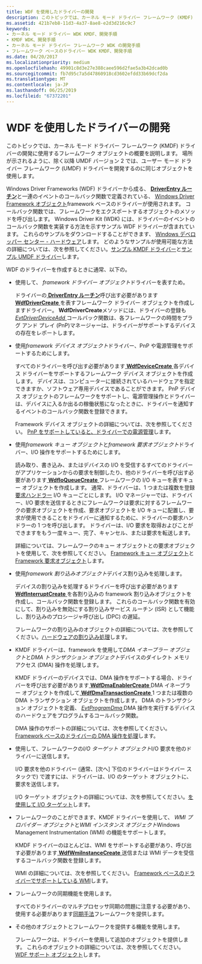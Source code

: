 ```yaml
---
title: WDF を使用したドライバーの開発
description: このトピックでは、カーネル モード ドライバー フレームワーク (KMDF) ドライバーの開発に使用するフレームワーク オブジェクトの概要を説明します。
ms.assetid: 421b7eb8-11d3-4a37-8ae8-e2d3d216c9c7
keywords:
- カーネル モード ドライバー WDK KMDF、開発手順
- KMDF WDK、開発手順
- カーネル モード ドライバー フレームワーク WDK の開発手順
- フレームワーク ベースのドライバー WDK KMDF、開発手順
ms.date: 04/20/2017
ms.localizationpriority: medium
ms.openlocfilehash: 49901c8d3e27e388caee596d2fae5a3b42dcad0b
ms.sourcegitcommit: fb7d95c7a5d47860918cd3602efdd33b69dcf2da
ms.translationtype: MT
ms.contentlocale: ja-JP
ms.lasthandoff: 06/25/2019
ms.locfileid: "67372201"
---
```

# <a name="using-wdf-to-develop-a-driver"></a>WDF を使用したドライバーの開発


このトピックでは、カーネル モード ドライバー フレームワーク (KMDF) ドライバーの開発に使用するフレームワーク オブジェクトの概要を説明します。 場所が示されるように、除く以降 UMDF バージョン 2 では、ユーザー モード ドライバー フレームワーク (UMDF) ドライバーを開発するのに同じオブジェクトを使用します。

Windows Driver Frameworks (WDF) ドライバーから成る、 [ **DriverEntry ルーチン**](https://docs.microsoft.com/windows-hardware/drivers/wdf/driverentry-for-kmdf-drivers)と一連のイベントのコールバック関数で定義されている、 [Windows Driver Framework オブジェクト](wdf-objects.md)framework ベースのドライバーが使用されます。 コールバック関数では、フレームワークをエクスポートするオブジェクトのメソッドを呼び出します。 Windows Driver Kit (WDK) には、ドライバーのイベントのコールバック関数を実装する方法を示すサンプル WDF ドライバーが含まれています。 これらのサンプルをダウンロードすることができます、 [Windows デベロッパー センター - ハードウェア](https://go.microsoft.com/fwlink/p/?linkid=256387)します。 どのようなサンプルが使用可能な方法の詳細については、次を参照してください。[サンプル KMDF ドライバー](sample-kmdf-drivers.md)と[サンプル UMDF ドライバー](sample-umdf-drivers.md)します。

WDF のドライバーを作成するときに通常、以下の。

-   使用して、 *framework ドライバー オブジェクト*ドライバーを表すため。

    ドライバーの[ **DriverEntry ルーチン**](https://docs.microsoft.com/windows-hardware/drivers/wdf/driverentry-for-kmdf-drivers)呼び出す必要があります[ **WdfDriverCreate** ](https://docs.microsoft.com/windows-hardware/drivers/ddi/content/wdfdriver/nf-wdfdriver-wdfdrivercreate)を表すフレームワーク ドライバー オブジェクトを作成しますドライバー。 **WdfDriverCreate**メソッドには、ドライバーの登録も[ *EvtDriverDeviceAdd* ](https://docs.microsoft.com/windows-hardware/drivers/ddi/content/wdfdriver/nc-wdfdriver-evt_wdf_driver_device_add)コールバック関数は、各フレームワークの時間をプラグ アンド プレイ (PnP)マネージャーは、ドライバーがサポートするデバイスの存在をレポートします。

-   使用*framework デバイス オブジェクト*ドライバー、PnP や電源管理をサポートするためにします。

    すべてのドライバーを呼び出す必要があります[ **WdfDeviceCreate** ](https://docs.microsoft.com/windows-hardware/drivers/ddi/content/wdfdevice/nf-wdfdevice-wdfdevicecreate)各デバイス ドライバーをサポートするフレームワーク デバイス オブジェクトを作成します。 デバイスは、コンピューターに接続されているハードウェアを指定できますか、ソフトウェア専用デバイスであることができます。 PnP デバイス オブジェクトのフレームワークをサポートし、電源管理操作とドライバーは、デバイスに入るか出るの稼働状態になったときに、ドライバーを通知するイベントのコールバック関数を登録できます。

    Framework デバイス オブジェクトの詳細については、次を参照してください。 [PnP をサポートしていると、ドライバーでの電源管理](supporting-pnp-and-power-management-in-your-driver.md)します。

-   使用*framework キュー オブジェクト*と*framework 要求オブジェクト*ドライバー、I/O 操作をサポートするためにします。

    読み取り、書き込み、またはデバイスの I/O を受信するすべてのドライバーがアプリケーションからの要求を制御したり、他のドライバーを呼び出す必要があります[ **WdfIoQueueCreate** ](https://docs.microsoft.com/windows-hardware/drivers/ddi/content/wdfio/nf-wdfio-wdfioqueuecreate)フレームワークの I/O キューを表すキュー オブジェクトを作成します。 通常、ドライバーは、1 つまたは複数を登録[要求ハンドラー](request-handlers.md) I/O キューごとにします。 I/O マネージャーでは、ドライバー、I/O 要求を送信するときにフレームワークは要求に対するフレームワークの要求オブジェクトを作成、要求オブジェクトを I/O キューに配置し、要求が使用できることをドライバーに通知するために、ドライバーの要求ハンドラーの 1 つを呼び出します。 ドライバーは、I/O 要求を取得およびことができますをもう一度キュー、完了、キャンセル、または要求を転送します。

    詳細については、フレームワークのキュー オブジェクトとの要求オブジェクトを使用して、次を参照してください。 [Framework キュー オブジェクト](framework-queue-objects.md)と[Framework 要求オブジェクト](framework-request-objects.md)します。

-   使用*framework 割り込みオブジェクト*デバイス割り込みを処理します。

    デバイスの割り込みを処理するドライバーを呼び出す必要があります[ **WdfInterruptCreate** ](https://docs.microsoft.com/windows-hardware/drivers/ddi/content/wdfinterrupt/nf-wdfinterrupt-wdfinterruptcreate)を各割り込みの framework 割り込みオブジェクトを作成し、コールバック関数を登録します。 これらのコールバック関数を有効にして、割り込みを無効にする割り込みサービス ルーチン (ISR) として機能し、割り込みのプロシージャ呼び出し (DPC) の遅延。

    フレームワークの割り込みのオブジェクトの詳細については、次を参照してください。[ハードウェアの割り込み処理](handling-hardware-interrupts.md)します。

-   KMDF ドライバーは、framework を使用して*DMA イネーブラー オブジェクト*と*DMA トランザクション オブジェクト*デバイスのダイレクト メモリ アクセス (DMA) 操作を処理します。

    KMDF ドライバーのデバイスでは、DMA 操作をサポートする場合、ドライバーを呼び出す必要があります[ **WdfDmaEnablerCreate** ](https://docs.microsoft.com/windows-hardware/drivers/ddi/content/wdfdmaenabler/nf-wdfdmaenabler-wdfdmaenablercreate) DMA イネーブラー オブジェクトを作成して[ **WdfDmaTransactionCreate** ](https://docs.microsoft.com/windows-hardware/drivers/ddi/content/wdfdmatransaction/nf-wdfdmatransaction-wdfdmatransactioncreate) 1 つまたは複数の DMA トランザクション オブジェクトを作成します。 DMA のトランザクション オブジェクトを定義、 [ *EvtProgramDma* ](https://docs.microsoft.com/windows-hardware/drivers/ddi/content/wdfdmatransaction/nc-wdfdmatransaction-evt_wdf_program_dma) DMA 操作を実行するデバイスのハードウェアをプログラムするコールバック関数。

    DMA 操作のサポートの詳細については、次を参照してください。 [Framework ベースのドライバーの DMA 操作を処理](handling-dma-operations-in-kmdf-drivers.md)します。

-   使用して、フレームワークの*I/O ターゲット オブジェクト*I/O 要求を他のドライバーに送信します。

    I/O 要求を他のドライバー (通常、[次へ] 下位のドライバーはドライバー スタックで) で渡すには、ドライバーは、I/O のターゲット オブジェクトに、要求を送信します。

    I/O ターゲット オブジェクトの詳細については、次を参照してください。[を使用して I/O ターゲット](using-i-o-targets.md)します。

-   フレームワークのことができます、KMDF ドライバーを使用して、 *WMI プロバイダー オブジェクト*と*WMI インスタンス オブジェクト*Windows Management Instrumentation (WMI) の機能をサポートします。

    KMDF ドライバーのほとんどは、WMI をサポートする必要があり、呼び出す必要があります[ **WdfWmiInstanceCreate** ](https://docs.microsoft.com/windows-hardware/drivers/ddi/content/wdfwmi/nf-wdfwmi-wdfwmiinstancecreate)送信または WMI データを受信するコールバック関数を登録します。

    WMI の詳細については、次を参照してください。 [Framework ベースのドライバーでサポートしている WMI](supporting-wmi-in-kmdf-drivers.md)します。

-   フレームワークの同期機能を使用します。

    すべてのドライバーのマルチプロセッサ同期の問題に注意する必要があり、使用する必要があります[同期手法](synchronization-techniques-for-wdf-drivers.md)フレームワークを提供します。

-   その他のオブジェクトとフレームワークを提供する機能を使用します。

    フレームワークは、ドライバーを使用して追加のオブジェクトを提供します。 これらのオブジェクトの詳細については、次を参照してください。 [WDF サポート オブジェクト](wdf-support-objects.md)します。

 

 





